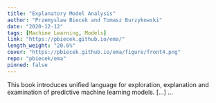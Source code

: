 ```yaml
---
title: "Explanatory Model Analysis"
author: "Przemyslaw Biecek and Tomasz Burzykowski"
date: "2020-12-12"
tags: [Machine Learning, Models]
link: "https://pbiecek.github.io/ema/"
length_weight: "20.6%"
cover: "https://pbiecek.github.io/ema/figure/front4.png"
repo: "pbiecek/ema"
pinned: false
---
```


This book introduces unified language for exploration, explanation and examination of predictive machine learning models. [...]  ...
